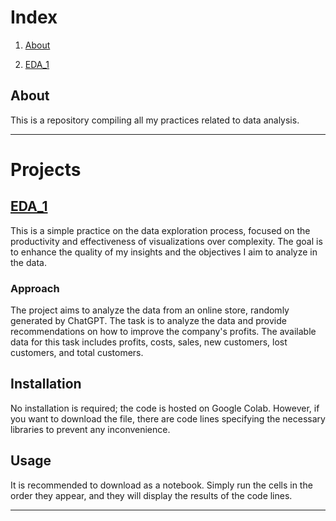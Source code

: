 # Index

1. [About](#About)
   
2. [EDA_1](#EDA_1)

## About

This is a repository compiling all my practices related to data analysis.

---

# Projects 

## [EDA_1](https://github.com/edoruin/EDA_practices/blob/main/EDA_1.ipynb)
This is a simple practice on the data exploration process, focused on the productivity and effectiveness of visualizations over complexity. The goal is to enhance the quality of my insights and the objectives I aim to analyze in the data.

### Approach
The project aims to analyze the data from an online store, randomly generated by ChatGPT. The task is to analyze the data and provide recommendations on how to improve the company's profits. The available data for this task includes profits, costs, sales, new customers, lost customers, and total customers.

## Installation

No installation is required; the code is hosted on Google Colab. However, if you want to download the file, there are code lines specifying the necessary libraries to prevent any inconvenience.

## Usage

It is recommended to download as a notebook. Simply run the cells in the order they appear, and they will display the results of the code lines.

---
